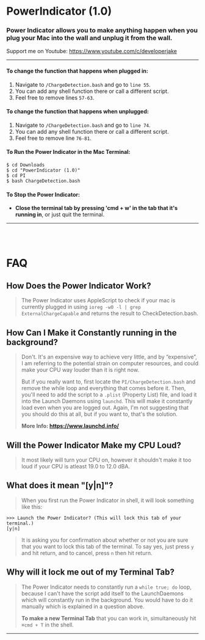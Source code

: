 # PowerIndicator (1.0)
### Power Indicator allows you to make anything happen when you plug your Mac into the wall and unplug it from the wall.
Support me on Youtube: https://www.youtube.com/c/developerjake

<hr>




#### To change the function that happens when plugged in:
   1) Navigate to `/ChargeDetection.bash` and go to `line 55`. 
   2) You can add any shell function there or call a different script. 
   3) Feel free to remove lines `57-63`.


#### To change the function that happens when unplugged:
   1) Navigate to `/ChargeDetection.bash` and go to `line 74`. 
   2) You can add any shell function there or call a different script. 
   3) Feel free to remove line `76-81`.



#### To Run the Power Indicator in the Mac Terminal:
```shell
$ cd Downloads
$ cd "PowerIndicator (1.0)"
$ cd PI
$ bash ChargeDetection.bash
```


#### To Stop the Power Indicator: 
   - **Close the terminal tab by pressing 'cmd + w' in the tab that it's running in**, or just quit the terminal.

<hr>
<br><br>

# FAQ

## How Does the Power Indicator Work?
> The Power Indicator uses AppleScript to check if your mac is currently plugged in using `ioreg -w0 -l | grep ExternalChargeCapable` and returns the
> result to CheckDetection.bash. 

## How Can I Make it Constantly running in the background?
> Don't. It's an expensive way to achieve very little, and by “expensive”, I am referring to the potential strain on computer resources, and could 
> make your CPU way louder than it is right now.
> 
> But if you really want to, first locate the `PI/ChargeDetection.bash` and remove the while loop and everything that comes before it.
> Then, you'll need to add the script to a `.plist` (Property List) file, and load it into the Launch Daemons using `launchd`. This will make it constantly
> load even when you are logged out. Again, I'm not suggesting that you should do this at all, but if you want to, that's the solution.
> 
> **More Info: https://www.launchd.info/**

## Will the Power Indicator Make my CPU Loud?
> It most likely will turn your CPU on, however it shouldn't make it too loud if your CPU is atleast 19.0 to 12.0 dBA. 

## What does it mean "[y|n]"?
> When you first run the Power Indicator in shell, it will look something like this:
```shell
>>> Launch the Power Indicator? (This will lock this tab of your terminal.)
[y|n]
```
> It is asking you for confirmation about whether or not you are sure that you want to lock this tab of the terminal. To say yes, just press `y` and hit return,
> and to cancel, press `n` then hit return. 

## Why will it lock me out of my Terminal Tab?
> The Power Indicator needs to constantly run a `while true; do` loop, because I can't have the script add itself to the LaunchDaemons which will constantly
> run in the background. You would have to do it manually which is explained in a question above.
> 
> **To make a new Terminal Tab** that you can work in, simultaneously hit `⌘cmd + T` in the shell.

<hr>

